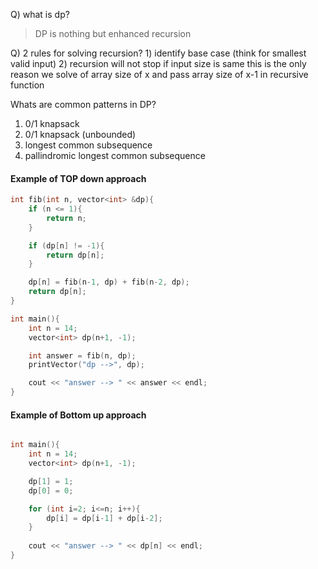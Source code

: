Q) what is dp?
> DP is nothing but enhanced recursion

Q) 2 rules for solving recursion?
	1) identify base case (think for smallest valid input)
	2) recursion will not stop if input size is same this is the only reason we solve of array size of x and pass array size of x-1 in recursive function

Whats are common patterns in DP?
1) 0/1 knapsack
2) 0/1 knapsack (unbounded)
3) longest common subsequence
5) pallindromic longest common subsequence


####  Example of TOP down approach
```cpp
int fib(int n, vector<int> &dp){
    if (n <= 1){
        return n;
    }

    if (dp[n] != -1){
        return dp[n];
    }

    dp[n] = fib(n-1, dp) + fib(n-2, dp);
    return dp[n];
}

int main(){
    int n = 14;
    vector<int> dp(n+1, -1);

    int answer = fib(n, dp);
    printVector("dp -->", dp);

    cout << "answer --> " << answer << endl;
}

```

####  Example of Bottom up approach

```cpp

int main(){
    int n = 14;
    vector<int> dp(n+1, -1);

    dp[1] = 1;
    dp[0] = 0;

    for (int i=2; i<=n; i++){
        dp[i] = dp[i-1] + dp[i-2];
    }
    
    cout << "answer --> " << dp[n] << endl;
}
```